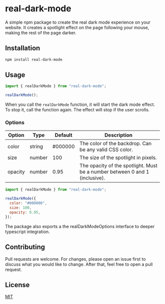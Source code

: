 # real-dark-mode

A simple npm package to create the real dark mode experience on your website. It creates a spotlight effect on the page following your mouse, making the rest of the page darker.

## Installation

```bash
npm install real-dark-mode
```

## Usage

```javascript
import { realDarkMode } from "real-dark-mode";

realDarkMode();
```

When you call the `realDarkMode` function, it will start the dark mode effect. To stop it, call the function again. The effect will stop if the user scrolls.

### Options

| Option  | Type   | Default | Description                                                                 |
| ------- | ------ | ------- | --------------------------------------------------------------------------- |
| color   | string | #000000 | The color of the backdrop. Can be any valid CSS color.                      |
| size    | number | 100     | The size of the spotlight in pixels.                                        |
| opacity | number | 0.95    | The opacity of the spotlight. Must be a number between 0 and 1 (inclusive). |

```javascript
import { realDarkMode } from "real-dark-mode";

realDarkMode({
  color: "#000000",
  size: 100,
  opacity: 0.95,
});
```

The package also exports a the realDarkModeOptions interface to deeper typescript integration.

## Contributing

Pull requests are welcome. For changes, please open an issue first to discuss what you would like to change. After that, feel free to open a pull request.

## License

[MIT](https://choosealicense.com/licenses/mit/)
